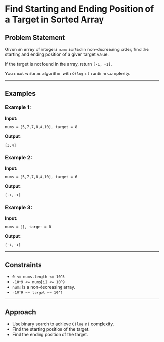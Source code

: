 # Find Starting and Ending Position of a Target in Sorted Array

## Problem Statement
Given an array of integers `nums` sorted in non-decreasing order, find the starting and ending position of a given target value.

If the target is not found in the array, return `[-1, -1]`.

You must write an algorithm with `O(log n)` runtime complexity.

---

## Examples

### Example 1:
**Input:**
```
nums = [5,7,7,8,8,10], target = 8
```
**Output:**
```
[3,4]
```

### Example 2:
**Input:**
```
nums = [5,7,7,8,8,10], target = 6
```
**Output:**
```
[-1,-1]
```

### Example 3:
**Input:**
```
nums = [], target = 0
```
**Output:**
```
[-1,-1]
```

---

## Constraints
- `0 <= nums.length <= 10^5`
- `-10^9 <= nums[i] <= 10^9`
- `nums` is a non-decreasing array.
- `-10^9 <= target <= 10^9`

---

## Approach
- Use binary search to achieve `O(log n)` complexity.
- Find the starting position of the target.
- Find the ending position of the target.
